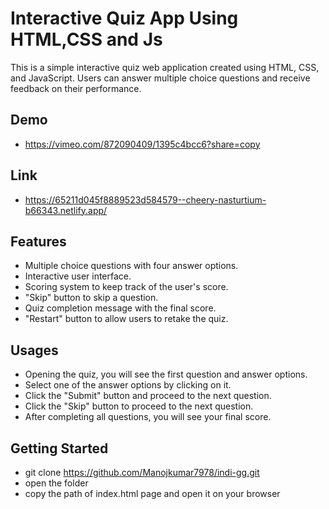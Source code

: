 # Interactive Quiz App Using HTML,CSS and Js

This is a simple interactive quiz web application created using HTML, CSS, and JavaScript. Users can answer multiple choice questions and receive feedback on their performance. 

## Demo
- https://vimeo.com/872090409/1395c4bcc6?share=copy

## Link
- https://65211d045f8889523d584579--cheery-nasturtium-b66343.netlify.app/

## Features

- Multiple choice questions with four answer options.
- Interactive user interface.
- Scoring system to keep track of the user's score.
- "Skip" button to skip a question. 
- Quiz completion message with the final score.
- "Restart" button to allow users to retake the quiz.


## Usages

- Opening the quiz, you will see the first question and answer options.
- Select one of the answer options by clicking on it.
- Click the "Submit" button and proceed to the next question.
- Click the "Skip" button to proceed to the next question.
- After completing all questions, you will see your final score.

## Getting Started
- git clone https://github.com/Manojkumar7978/indi-gg.git
- open the folder
- copy the path of index.html page and open it on your browser


